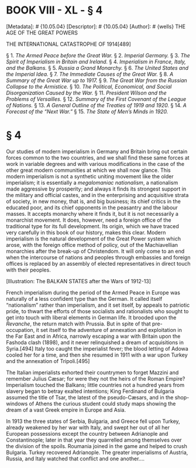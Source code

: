 # BOOK VIII - XL - § 4
[Metadata]: # {10.05.04}
[Descriptor]: # {10.05.04}
[Author]: # {wells}
THE AGE OF THE GREAT POWERS

THE INTERNATIONAL CATASTROPHE OF 1914[489]

§ 1. _The Armed Peace before the Great War._ § 2. _Imperial      Germany._
§ 3. _The Spirit of Imperialism in Britain and Ireland._      § 4. _Imperialism
in France, Italy, and the Balkans._ § 5. _Russia      a Grand Monarchy._ § 6.
_The United States and the Imperial Idea._      § 7. _The Immediate Causes of
the Great War._ § 8. _A Summary of      the Great War up to 1917._ § 9. _The
Great War from the Russian      Collapse to the Armistice._ § 10. _The
Political, Economical, and      Social Disorganization Caused by the War._ §
11. _President Wilson      and the Problems of Versailles._ § 12. _Summary of
the First      Covenant of the League of Nations._ § 13. _A General Outline of
the      Treaties of 1919 and 1920._ § 14. _A Forecast of the “Next War.”_ §
15. _The State of Men’s Minds in 1920._

# § 4
Our studies of modern imperialism in Germany and Britain bring out certain
forces common to the two countries, and we shall find these same forces at work
in variable degrees and with various modifications in the case of the other
great modern communities at which we shall now glance. This modern imperialism
is not a synthetic uniting movement like the older imperialism; it is
essentially a _megalomaniac nationalism_, a nationalism made aggressive by
prosperity; and always it finds its strongest support in the military and
official castes, and in the enterprising and acquisitive strata of society, in
new money, that is, and big business; its chief critics in the educated poor,
and its chief opponents in the peasantry and the labour masses. It accepts
monarchy where it finds it, but it is not necessarily a monarchist movement. It
does, however, need a foreign office of the traditional type for its full
development. Its origin, which we have traced very carefully in this book of
our history, makes this clear. Modern imperialism is the natural development of
the Great Power system which arose, with the foreign office method of policy,
out of the Machiavellian monarchies after the break-up of Christendom. It will
only come to an end when the intercourse of nations and peoples through
embassies and foreign offices is replaced by an assembly of elected
representatives in direct touch with their peoples.

[Illustration: The BALKAN STATES after the Wars of 1912-13]

French imperialism during the period of the Armed Peace in Europe was naturally
of a less confident type than the German. It called itself “nationalism” rather
than imperialism, and it set itself, by appeals to patriotic pride, to thwart
the efforts of those socialists and rationalists who sought to get into touch
with liberal elements in German life. It brooded upon the _Revanche_, the
return match with Prussia. But in spite of that pre-occupation, it set itself
to the adventure of annexation and exploitation in the Far East and in Africa,
narrowly escaping a war with Britain upon the Fashoda clash (1898), and it
never relinquished a dream of acquisitions in Syria.[494] Italy too caught the
imperialist fever; the blood letting of Adowa cooled her for a time, and then
she resumed in 1911 with a war upon Turkey and the annexation of Tripoli.[495]



The Italian imperialists exhorted their countrymen to forget Mazzini and
remember Julius Cæsar; for were they not the heirs of the Roman Empire?
Imperialism touched the Balkans; little countries not a hundred years from
slavery began to betray exalted intentions; King Ferdinand of Bulgaria assumed
the title of Tsar, the latest of the pseudo-Cæsars, and in the shop-windows of
Athens the curious student could study maps showing the dream of a vast Greek
empire in Europe and Asia.

In 1913 the three states of Serbia, Bulgaria, and Greece fell upon Turkey,
already weakened by her war with Italy, and swept her out of all her European
possessions except the country between Adrianople and Constantinople; later in
that year they quarrelled among themselves over the division of the spoils.
Roumania joined in the game and helped to crush Bulgaria. Turkey recovered
Adrianople. The greater imperialisms of Austria, Russia, and Italy watched that
conflict and one another....


